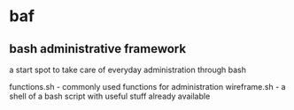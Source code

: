 baf
===

bash administrative framework
---
a start spot to take care of everyday administration through bash

functions.sh - commonly used functions for administration
wireframe.sh - a shell of a bash script with useful stuff already available

